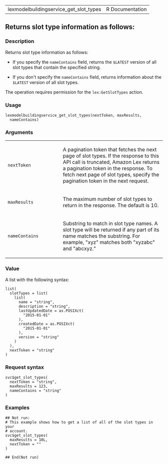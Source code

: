 <table style="width: 100%;">
<tbody>
<tr class="odd">
<td>lexmodelbuildingservice_get_slot_types</td>
<td style="text-align: right;">R Documentation</td>
</tr>
</tbody>
</table>

## Returns slot type information as follows:

### Description

Returns slot type information as follows:

-   If you specify the `nameContains` field, returns the `⁠$LATEST⁠`
    version of all slot types that contain the specified string.

-   If you don't specify the `nameContains` field, returns information
    about the `⁠$LATEST⁠` version of all slot types.

The operation requires permission for the `lex:GetSlotTypes` action.

### Usage

    lexmodelbuildingservice_get_slot_types(nextToken, maxResults,
      nameContains)

### Arguments

<table>
<colgroup>
<col style="width: 35%" />
<col style="width: 65%" />
</colgroup>
<tbody>
<tr class="odd">
<td><code
id="lexmodelbuildingservice_get_slot_types_:_nextToken">nextToken</code></td>
<td><p>A pagination token that fetches the next page of slot types. If
the response to this API call is truncated, Amazon Lex returns a
pagination token in the response. To fetch next page of slot types,
specify the pagination token in the next request.</p></td>
</tr>
<tr class="even">
<td><code
id="lexmodelbuildingservice_get_slot_types_:_maxResults">maxResults</code></td>
<td><p>The maximum number of slot types to return in the response. The
default is 10.</p></td>
</tr>
<tr class="odd">
<td><code
id="lexmodelbuildingservice_get_slot_types_:_nameContains">nameContains</code></td>
<td><p>Substring to match in slot type names. A slot type will be
returned if any part of its name matches the substring. For example,
"xyz" matches both "xyzabc" and "abcxyz."</p></td>
</tr>
</tbody>
</table>

### Value

A list with the following syntax:

    list(
      slotTypes = list(
        list(
          name = "string",
          description = "string",
          lastUpdatedDate = as.POSIXct(
            "2015-01-01"
          ),
          createdDate = as.POSIXct(
            "2015-01-01"
          ),
          version = "string"
        )
      ),
      nextToken = "string"
    )

### Request syntax

    svc$get_slot_types(
      nextToken = "string",
      maxResults = 123,
      nameContains = "string"
    )

### Examples

    ## Not run: 
    # This example shows how to get a list of all of the slot types in your
    # account.
    svc$get_slot_types(
      maxResults = 10L,
      nextToken = ""
    )

    ## End(Not run)
